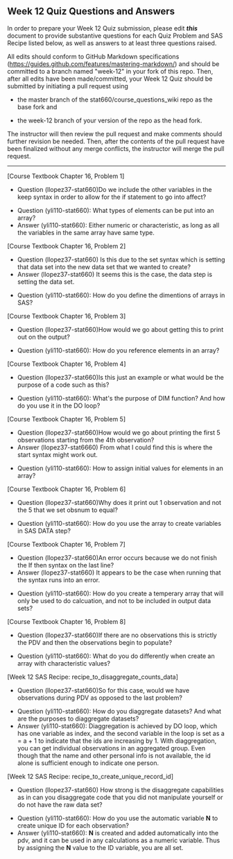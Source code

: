 
## Week 12 Quiz Questions and Answers

In order to prepare your Week 12 Quiz submission, please edit ***this*** document to provide substantive questions for each Quiz Problem and SAS Recipe listed below, as well as answers to at least three questions raised.

All edits should conform to GitHub Markdown specifications (https://guides.github.com/features/mastering-markdown/) and should be committed to a branch named "week-12" in your fork of this repo. Then, after all edits have been made/committed, your Week 12 Quiz should be submitted by initiating a pull request using

- the master branch of the stat660/course_questions_wiki repo as the base fork and

- the week-12 branch of your version of the repo as the head fork.

The instructor will then review the pull request and make comments should further revision be needed. Then, after the contents of the pull request have been finalized without any merge conflicts, the instructor will merge the pull request.



********************************************************************************



[Course Textbook Chapter 16, Problem 1]
- Question (llopez37-stat660)Do we include the other variables in the keep syntax in order to allow for the if statement to go into affect? 
* Question (yli110-stat660): What types of elements can be put into an array?
* Answer (yli110-stat660): Either numeric or characteristic, as long as all the variables in the same array have same type.



[Course Textbook Chapter 16, Problem 2]
- Question (llopez37-stat660) Is this due to the set syntax which is setting that data set into the new data set that we wanted to create? 
- Answer (llopez37-stat660) It seems this is the case, the data step is setting the data set. 
* Question (yli110-stat660): How do you define the dimentions of arrays in SAS?



[Course Textbook Chapter 16, Problem 3]
- Question (llopez37-stat660)How would we go about getting this to print out on the output? 
* Question (yli110-stat660): How do you reference elements in an array?



[Course Textbook Chapter 16, Problem 4]
- Question (llopez37-stat660)Is this just an example or what would be the purpose of a code such as this? 
* Question (yli110-stat660): What's the purpose of DIM function? And how do you use it in the DO loop?



[Course Textbook Chapter 16, Problem 5]
- Question (llopez37-stat660)How would we go about printing the first 5 observations starting from the 4th observation?
- Answer (llopez37-stat6660) From what I could find this is where the start syntax might work out.
* Question (yli110-stat660): How to assign initial values for elements in an array?



[Course Textbook Chapter 16, Problem 6]
- Question (llopez37-stat660)Why does it print out 1 observation and not the 5 that we set obsnum to equal? 
* Question (yli110-stat660): How do you use the array to create variables in SAS DATA step?



[Course Textbook Chapter 16, Problem 7]
- Question (llopez37-stat660)An error occurs because we do not finish the If then syntax on the last line? 
- Answer (llopez37-stat660) It appears to be the case when running that the syntax runs into an error.
* Question (yli110-stat660): How do you create a temperary array that will only be used to do calcuation, and not to be included in output data sets?



[Course Textbook Chapter 16, Problem 8]
- Question (llopez37-stat660)If there are no observations this is strictly the PDV and then the observations begin to populate?
* Question (yli110-stat660): What do you do differently when create an array with characteristic values?



[Week 12 SAS Recipe: recipe_to_disaggregate_counts_data]
- Question (llopez37-stat660)So for this case, would we have observations during PDV as opposed to the last problem? 
* Question (yli110-stat660): How do you diaggregate datasets? And what are the purposes to diaggregate datasets?
* Answer (yli110-stat660): Diaggregation is achieved by DO loop, which has one variable as index, and the second variable in the loop is set as a = a + 1 to indicate that the ids are increasing by 1. With diaggregation, you can get individual observations in an aggregated group. Even though that the name and other personal info is not available, the id alone is sufficient enough to indicate one person.



[Week 12 SAS Recipe: recipe_to_create_unique_record_id]
- Question (llopez37-stat660) How strong is the disaggregate capabilities as in can you disaggregate code that you did not manipulate yourself or do not have the raw data set? 
* Question (yli110-stat660): How do you use the automatic variable __N__ to create unique ID for each observation?
* Answer (yli110-stat660): __N__ is created and added automatically into the pdv, and it can be used in any calculations as a numeric variable. Thus by assigning the __N__ value to the ID variable, you are all set.


